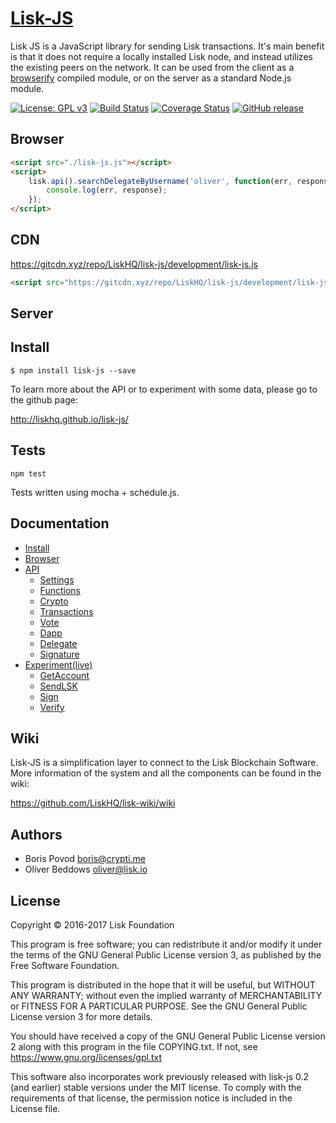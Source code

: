 # <a href="http://liskhq.github.io/lisk-js/">Lisk-JS</a>

Lisk JS is a JavaScript library for sending Lisk transactions. It's main benefit is that it does not require a locally installed Lisk node, and instead utilizes the existing peers on the network. It can be used from the client as a [browserify](http://browserify.org/) compiled module, or on the server as a standard Node.js module.

[![License: GPL v3](https://img.shields.io/badge/License-GPL%20v3-blue.svg)](http://www.gnu.org/licenses/gpl-3.0) [![Build Status](https://travis-ci.org/LiskHQ/lisk-js.svg?branch=development)](https://travis-ci.org/LiskHQ/lisk-js) [![Coverage Status](https://coveralls.io/repos/github/LiskHQ/lisk-js/badge.svg?branch=development)](https://coveralls.io/github/LiskHQ/lisk-js?branch=development) [![GitHub release](https://img.shields.io/badge/version-0.3-blue.svg)]()


## Browser 
```html 
<script src="./lisk-js.js"></script>
<script>
    lisk.api().searchDelegateByUsername('oliver', function(err, response){
	    console.log(err, response);
    });
</script>
```

## CDN 
https://gitcdn.xyz/repo/LiskHQ/lisk-js/development/lisk-js.js<br/>
```html 
<script src="https://gitcdn.xyz/repo/LiskHQ/lisk-js/development/lisk-js.js"></script>
```

## Server
## Install
```
$ npm install lisk-js --save
```

To learn more about the API or to experiment with some data, please go to the github page:

http://liskhq.github.io/lisk-js/

## Tests

```
npm test
```

Tests written using mocha + schedule.js.

## Documentation 

- [Install](http://liskhq.github.io/lisk-js/index.html)
- [Browser](http://liskhq.github.io/lisk-js/index.html)
- [API](http://liskhq.github.io/lisk-js/example/api.html)
    - [Settings](http://liskhq.github.io/lisk-js/example/api.html#settings_example_1)
    - [Functions](http://liskhq.github.io/lisk-js/example/api.html#functions_listActiveDelegates)
    - [Crypto](http://liskhq.github.io/lisk-js/example/api.html#functions_getKeys)
    - [Transactions](http://liskhq.github.io/lisk-js/example/api.html#functions_createTransaction)
    - [Vote](http://liskhq.github.io/lisk-js/example/api.html#functions_createVote)
    - [Dapp](http://liskhq.github.io/lisk-js/example/api.html#functions_createDapp)
    - [Delegate](http://liskhq.github.io/lisk-js/example/api.html#functions_createDelegate)
    - [Signature](http://liskhq.github.io/lisk-js/example/api.html#functions_createSignature)
- [Experiment(live)](http://liskhq.github.io/lisk-js/example/experiment.html)
    - [GetAccount](http://liskhq.github.io/lisk-js/example/experiment.html#get_account)
    - [SendLSK](http://liskhq.github.io/lisk-js/example/experiment.html#send_lsk)
    - [Sign](http://liskhq.github.io/lisk-js/example/experiment.html#sign)
    - [Verify](http://liskhq.github.io/lisk-js/example/experiment.html#verify)

## Wiki

Lisk-JS is a simplification layer to connect to the Lisk Blockchain Software. 
More information of the system and all the components can be found in the wiki:

https://github.com/LiskHQ/lisk-wiki/wiki


## Authors

- Boris Povod <boris@crypti.me>
- Oliver Beddows <oliver@lisk.io>

## License

Copyright © 2016-2017 Lisk Foundation


This program is free software; you can redistribute it and/or
modify it under the terms of the GNU General Public License version 3,
as published by the Free Software Foundation.

This program is distributed in the hope that it will be useful,
but WITHOUT ANY WARRANTY; without even the implied warranty of
MERCHANTABILITY or FITNESS FOR A PARTICULAR PURPOSE. See the
GNU General Public License version 3 for more details.

You should have received a copy of the GNU General Public License version 2
along with this program in the file COPYING.txt. If not, see
<https://www.gnu.org/licenses/gpl.txt>

This software also incorporates work previously released with lisk-js 0.2
(and earlier) stable versions under the MIT license. To comply with the
requirements of that license, the permission notice is included in the License file.